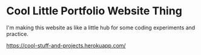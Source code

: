 # Cool Little Portfolio Website Thing
I'm making this website as like a little hub for some coding experiments and practice.

https://cool-stuff-and-projects.herokuapp.com/